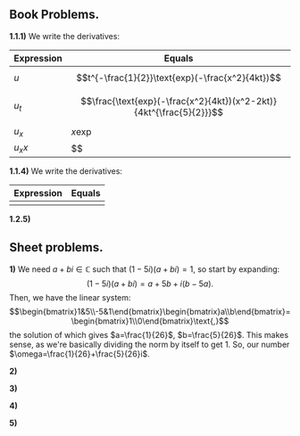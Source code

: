 
## Book Problems.


**1.1.1)** We write the derivatives:

| Expression | Equals                                                              |
| ---------- | ------------------------------------------------------------------- |
| $u$        | $$t^{-\frac{1}{2}}\text{exp}(-\frac{x^2}{4kt})$$                    |
| $u_t$      | $$\frac{\text{exp}(-\frac{x^2}{4kt})(x^2-2kt)}{4kt^{\frac{5}{2}}}$$ |
| $u_x$      | $x\text{exp}^{}$                                                    |
| $u_xx$     | $$                                                                  |



**1.1.4)** We write the derivatives:

| Expression | Equals |
| ---------- | ------ |
|            |        |



**1.2.5)**



## Sheet problems.


**1)** We need $a+bi\in\mathbb{C}$ such that $(1-5i)(a+bi)=1$, so start by expanding:
$$(1-5i)(a+bi)=a+5b+i(b-5a)\text{.}$$
Then, we have the linear system:
$$\begin{bmatrix}1&5\\-5&1\end{bmatrix}\begin{bmatrix}a\\b\end{bmatrix}=\begin{bmatrix}1\\0\end{bmatrix}\text{,}$$
the solution of which gives $a=\frac{1}{26}$, $b=\frac{5}{26}$. This makes sense, as we're basically dividing the norm by itself to get $1$. So, our number $\omega=\frac{1}{26}+\frac{5}{26}i$.


**2)**


**3)**


**4)**


**5)**


